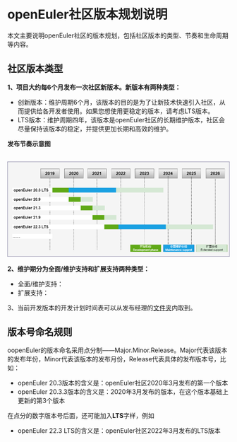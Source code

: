# openEuler社区版本规划说明

本文主要说明openEuler社区的版本规划，包括社区版本的类型、节奏和生命周期等内容。



## 社区版本类型

**1、项目大约每6个月发布一次社区新版本。新版本有两种类型：**

- 创新版本：维护周期6个月，该版本的目的是为了让新技术快速引入社区，从而提供给各开发者使用。如果您想使用更稳定的版本，请考虑LTS版本。
- LTS版本：维护周期四年，该版本是openEuler社区的长期维护版本，社区会尽量保持该版本的稳定，并提供更加长期和高效的维护。

**发布节奏示意图**   

​         ![img](figure\社区版本规划示意图.png)            

**2、维护期分为全面/维护支持和扩展支持两种类型：**

- 全面/维护支持：
- 扩展支持：

3、当前开发版本的开发计划时间表可以从发布经理的[文件夹](https://gitee.com/openeuler/release-management)内取到。



## 版本号命名规则

oopenEuler的版本命名采用点分制——Major.Minor.Release。Major代表该版本的发布年份，Minor代表该版本的发布月份，Release代表具体的发布版本号，比如：

- openEuler 20.3版本的含义是：openEuler社区2020年3月发布的第一个版本
- openEuler 20.3.3版本的含义是：2020年3月发布的版本，在这个版本基础上更新的第3个版本



在点分的数字版本号后面，还可能加入**LTS**字样，例如

- openEuler 22.3 LTS的含义是：openEuler社区2022年3月发布的LTS版本



